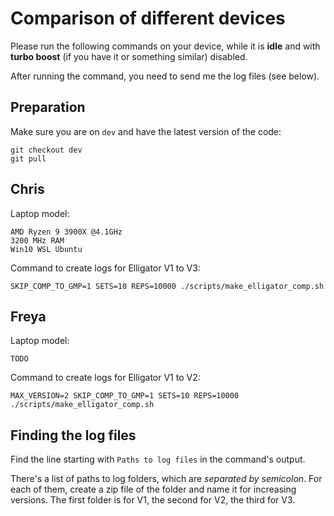 # Comparison of different devices

Please run the following commands on your device, while it is **idle** and with **turbo boost** (if you have it or something similar) disabled.

After running the command, you need to send me the log files (see below).

## Preparation
Make sure you are on `dev` and have the latest version of the code:
```
git checkout dev
git pull
```

## Chris
Laptop model:
```
AMD Ryzen 9 3900X @4.1GHz
3200 MHz RAM
Win10 WSL Ubuntu
```

Command to create logs for Elligator V1 to V3:
```
SKIP_COMP_TO_GMP=1 SETS=10 REPS=10000 ./scripts/make_elligator_comp.sh
```

## Freya
Laptop model:
```
TODO
```

Command to create logs for Elligator V1 to V2:
```
MAX_VERSION=2 SKIP_COMP_TO_GMP=1 SETS=10 REPS=10000 ./scripts/make_elligator_comp.sh
```

## Finding the log files
Find the line starting with `Paths to log files` in the command's output.

There's a list of paths to log folders, which are _separated by semicolon_. For each of them, create a zip file of the folder and name it for increasing versions. The first folder is for V1, the second for V2, the third for V3.
